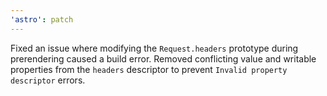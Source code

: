 ```yaml
---
'astro': patch
---
```


Fixed an issue where modifying the `Request.headers` prototype during prerendering caused a build error. Removed conflicting value and writable properties from the `headers` descriptor to prevent `Invalid property descriptor` errors.

